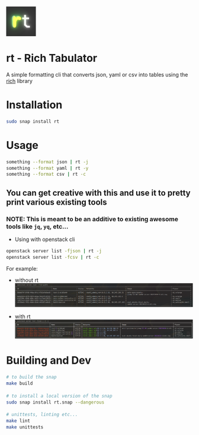 ![rt_logo](/png/rt_logo.png)

# rt - Rich Tabulator

A simple formatting cli that converts json, yaml or csv into tables using the [rich](https://github.com/Textualize/rich) library

# Installation
```bash
sudo snap install rt
```

# Usage
```bash
something --format json | rt -j
something --format yaml | rt -y
something --format csv | rt -c
```

## You can get creative with this and use it to pretty print various existing tools
### NOTE: This is meant to be an additive to existing awesome tools like `jq`, `yq`, etc...

- Using with openstack cli
```bash
openstack server list -fjson | rt -j
openstack server list -fcsv | rt -c
```

For example:
- without rt
![without_rt](/png/without_rt.png)

- with rt
![with_rt](/png/with_rt.png)


# Building and Dev
```bash
# to build the snap
make build

# to install a local version of the snap
sudo snap install rt.snap --dangerous

# unittests, linting etc...
make lint
make unittests
```